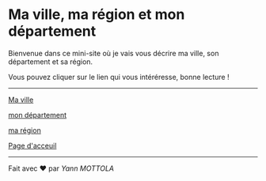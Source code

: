 # Ma ville, ma région et mon département

Bienvenue dans ce mini-site où je vais vous décrire ma ville, son département et sa région.

Vous pouvez cliquer sur le lien qui vous intéréresse, bonne lecture !

---

[Ma ville](ma-ville.md)

[mon département](mon-departement.md)

[ma région](ma-region.md)

[Page d'acceuil](../../Index.md)

---

Fait avec ❤️ par _Yann MOTTOLA_
